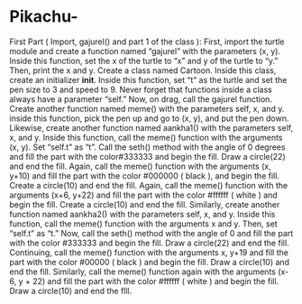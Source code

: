 # Pikachu-

First Part ( Import, gajurel() and part 1 of the class ):
First, import the turtle module and create a function named “gajurel” with the parameters (x, y). Inside this function, set the x of the turtle to “x” and y of the turtle to “y.” Then, print the x and y.
Create a class named Cartoon. Inside this class, create an initializer __init__. Inside this function, set “t” as the turtle and set the pen size to 3 and speed to 9. Never forget that functions inside a class always have a parameter “self.” Now, on drag, call the gajurel function.
Create another function named meme() with the parameters self, x, and y. inside this function, pick the pen up and go to (x, y), and put the pen down.
Likewise, create another function named aankha1() with the parameters self, x, and y. Inside this function, call the meme() function with the arguments (x, y). Set “self.t” as “t”. Call the seth() method with the angle of 0 degrees and fill the part with the color#333333 and begin the fill. Draw a circle(22) and end the fill. Again, call the meme() function with the arguments (x, y+10) and fill the part with the color #000000 ( black ), and begin the fill. Create a circle(10) and end the fill. Again, call the meme() function with the arguments (x+6, y+22) and fill the part with the color #ffffff ( white ) and begin the fill. Create a circle(10) and end the fill.
Similarly, create another function named aankha2() with the parameters self, x, and y. Inside this function, call the meme() function with the arguments x and y. Then, set “self.t” as “t.” Now, call the seth() method with the angle of 0 and fill the part with the color #333333 and begin the fill. Draw a circle(22) and end the fill. Continuing, call the meme() function with the arguments x, y+19 and fill the part with the color #00000 ( black ) and begin the fill. Draw a circle(10) and end the fill. Similarly, call the meme() function again with the arguments (x-6, y + 22) and fill the part with the color #ffffff ( white ) and begin the fill. Draw a circle(10) and end the flll.
